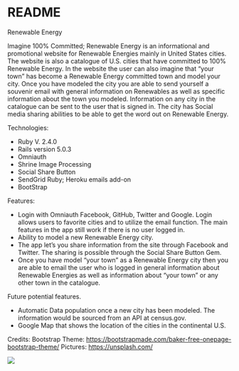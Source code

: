 # README

Renewable Energy

Imagine 100% Committed; Renewable Energy is an informational and promotional website for Renewable Energies mainly in United States cities. The website is also a catalogue of U.S. cities that have committed to 100% Renewable Energy. In the website the user can also imagine that “your town” has become a Renewable Energy committed town and model your city. Once you have modeled the city you are able to send yourself a souvenir email with general information on Renewables as well as specific information about the town you modeled. Information on any city in the catalogue can be sent to the user that is signed in. The city has Social media sharing abilities to be able to get the word out on Renewable Energy.

Technologies:
* Ruby  V. 2.4.0
* Rails version 5.0.3
* Omniauth
* Shrine Image Processing
* Social Share Button
* SendGrid Ruby; Heroku emails add-on
* BootStrap


Features:
* Login with Omniauth Facebook, GitHub, Twitter and Google. Login allows users to favorite cities and to utilize the email function. The main features in the app still work if there is no user logged in.
* Ability to model a new Renewable Energy city.
* The app let’s you share information from the site through Facebook and Twitter. The sharing is possible through the Social Share Button Gem.
* Once you have model “your town” as a Renewable Energy city then you are able to email the user who is logged in general information about Renewable Energies as well as information about “your town” or any other town in the catalogue.

Future potential features.
* Automatic Data population once a new city has been modeled. The information would be sourced from an API at census.gov.
* Google Map that shows the location of the cities in the continental U.S.

Credits:
Bootstrap Theme:
https://bootstrapmade.com/baker-free-onepage-bootstrap-theme/
Pictures:
https://unsplash.com/


![](https://raw.githubusercontent.com/camposja/energy/master/docs/Screen%20Shot%202017-06-18%20at%209.06.24%20PM.png)
